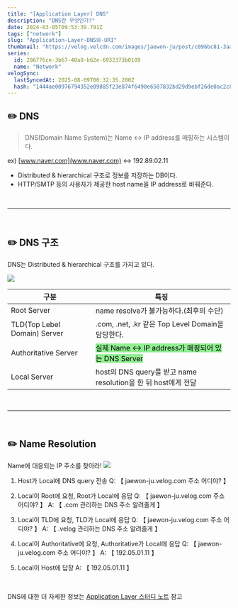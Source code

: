 ```yaml
---
title: "[Application Layer] DNS"
description: "DNS란 무엇인가?"
date: 2024-03-05T09:53:39.791Z
tags: ["network"]
slug: "Application-Layer-DNS와-URI"
thumbnail: "https://velog.velcdn.com/images/jaewon-ju/post/c096bc81-3aa4-4d5a-9d74-c31e28ff9c72/image.png"
series:
  id: 286776ce-3b67-40a8-b62e-6932373b0109
  name: "Network"
velogSync:
  lastSyncedAt: 2025-08-09T00:32:35.280Z
  hash: "1444ae00976794352e09885f23e874f6490e6507832bd29d9ebf26de0ac2c8a0"
---
```


## ✏️ DNS
>DNS(Domain Name System)는 Name ↔︎ IP address를 매핑하는 시스템이다.

ex) [www.naver.com](www.naver.com) ↔︎ 192.89.02.11

- Distributed & hierarchical 구조로 정보를 저장하는 DB이다.
- HTTP/SMTP 등의 사용자가 제공한 host name을 IP address로 바꿔준다.

<br>

---

<br>

## ✏️ DNS 구조
DNS는 Distributed & hierarchical 구조를 가지고 있다.

![](https://velog.velcdn.com/images/jaewon-ju/post/c096bc81-3aa4-4d5a-9d74-c31e28ff9c72/image.png)

| 구분 | 특징 |
| - | - |
| Root Server | name resolve가 불가능하다.(최후의 수단) |
| TLD(Top Lebel Domain) Server | .com, .net, .kr 같은 Top Level Domain을 담당한다. |
| Authoritative Server | <span style = "background-color: lightgreen; color:black">실제 Name ↔︎ IP address가 매핑되어 있는 DNS Server</span> |
| Local Server | host의 DNS query를 받고 name resolution을 한 뒤 host에게 전달|

<br>

---

<br>

## ✏️ Name Resolution
Name에 대응되는 IP 주소를 찾아라!
![](https://velog.velcdn.com/images/jaewon-ju/post/5e8738c5-ee71-4e1b-8ec4-1e828a92603b/image.png)

1. Host가 Local에 DNS query 전송
Q: 【 jaewon-ju.velog.com 주소 어디야? 】

2. Local이 Root에 요청, Root가 Local에 응답
Q: 【 jaewon-ju.velog.com 주소 어디야? 】
A: 【 .com 관리하는 DNS 주소 알려줄게 】

3. Local이 TLD에 요청, TLD가 Local에 응답
Q: 【 jaewon-ju.velog.com 주소 어디야? 】
A: 【 .velog 관리하는 DNS 주소 알려줄게 】

4. Local이 Authoritative에 요청, Authoritative가 Local에 응답
Q: 【 jaewon-ju.velog.com 주소 어디야? 】
A: 【 192.05.01.11 】

5. Local이 Host에 답장
A: 【 192.05.01.11 】


<br>

DNS에 대한 더 자세한 정보는 <a href= "https://github.com/jaewon-ju/Study-Notes/tree/master/DATA_COMMUNICATION/Application%20Layer">Application Layer 스터디 노트</a> 참고

